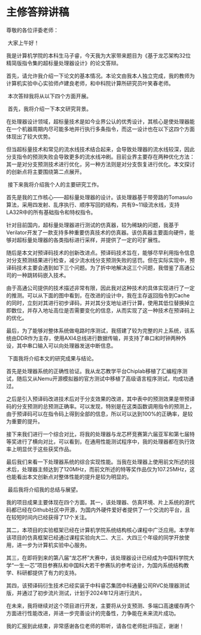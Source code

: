 # 主修答辩讲稿

尊敬的各位评委老师：

​	大家上午好！

​	我是计算机学院的本科生马子睿，今天我为大家带来题目为《基于龙芯架构32位精简版指令集的超标量处理器设计》的论文答辩。

​	首先，请允许我介绍一下论文的基本情况。本论文由我本人独立完成，我的教师为计算机实验中心实验师卢建良老师，和中科院计算所研究员叶笑春老师。

​	本次答辩我将从以下四个方面开展。

​	首先，我将介绍一下本文研究背景。

​	在处理器设计领域，超标量技术是如今业界公认的优秀设计，其核心是使处理器能在一个机器周期内尽可能多地并行执行多条指令，而这一设计也在以下这四个方面体现出了较大优势。

​	但当超标量技术和常见的流水线技术结合起来，会导致处理器的流水线较深，因此分支指令的预测失败会导致更多的流水线冲刷。目前业界主要存在两种优化方法：其一是对分支预测技术进行优化，另一种方法则是对分支恢复进行优化。本文探讨的创新点将主要围绕第二点展开。

​	接下来我将介绍我个人的主要研究工作。

​	首先是我的工作核心——超标量处理器的设计。该处理器基于带旁路的Tomasulo算法，采用四发射、乱序执行、顺序写回的结构，共有9~11级流水线，支持LA32R中的所有基础指令和特权指令。

​	针对目前国内，超标量处理器进行测试的仿真器，较为稀缺的问题，我基于Verilator开发了一款支持多种重要仿真技术的仿真器。该仿真器主要面向硬件，能够对超标量处理器的各类指标进行采样，并提供了一定的可扩展性。

​	随后是本文对预译码技术的创新改进点。预译码技术旨在，能够尽早利用指令信息对分支预测结果进行检查，减少流水线分支预测失败的惩罚。但在实际实现中，预译码技术主要会遇到如下三个问题。为了折中地解决这三个问题，我借鉴了高通公司的一种跳转码嵌入技术。

​	由于高通公司提供的技术描述非常有限，因此我对这种技术的具体实现进行了一定的推测。可以从下面的图中看到，在改进的设计中，我在主存返回指令到Cache的同时，立刻对其进行初步译码，并对其分支地址进行计算，使用其低位替换掉立即数位，并存入地址高位是否需要变化的信息，从而实现了这一种技术在预译码上的优化。

​	最后，为了能够对整体系统做电路时序测试，我搭建了较为完整的片上系统，该系统由DDR作为主存，使用AXI4总线进行数据传输，并支持了串口和时钟两种外设，其中串口输入可以向处理器发送中断信息。

​	下面我将介绍本文的研究成果与结论。

​	首先是处理器系统的正确性验证。我从龙芯教学平台Chiplab移植了汇编程序测试，随后又从Nemu开源模拟器的官方测试中移植了高级语言程序测试，均成功通过。

​	之后是引入预译码改进技术后对于分支效果的改进，其中表中的预测效果是带预译码的分支预测的总预测正确率。可以发现，特别是在这类函数调用指令的预测上，由于预译码可以在指令码上得到全部的信息，所以可以达到100%的正确率，是较为重要的提升。

​	接下来我们进行一个综合对比，将我的处理器与龙芯杯竞赛第六届亚军和第七届特等奖进行了横向对比，可以看到，在通用性能测试程序中，我的处理器都在执行效率上明显优于这些获奖作品。

​	最后我们来看一下处理器系统的综合实现性能。当我在处理器上使用前文所述的技术后，处理器主频达到了120MHz，而前文所述的特等奖作品仅为107.25MHz，这也能看出本文创新点对整体性能的提升是较为明显的。

​	最后我将介绍我的总结与展望。

​	我的项目成果主要体现在四个方面。其一，该处理器、仿真环境、片上系统的源代码都已经在Github社区中开源，为国内外硬件爱好者提供了一个交流的平台，且在较短时间内已经获得了17个关注。

​	其二，本项目的实验框架已经在计算机学院系统结构核心课程中广泛应用。本学年该项目的仿真框架已经通过课程实验向大二、大三、大四三个年级的同学开放使用，进一步为计算机实验中心服务。

​	其三，在即将到来的第八届“龙芯杯”大赛中，该处理器设计已经成为中国科学院大学“一生一芯”项目参赛队和中国科大若干参赛队的参考设计，为国内系统结构教学、科研都提供了有力的支持。

​	其四，该预译码衍生技术已经实装于中科睿芯集团中科通量公司RVC处理器测试版，并通过了初步流片测试，计划于2024年12月进行流片。

​	在未来，我将继续对这个项目进行开发，主要将从分支预测、多端口高速缓存两个方面进行性能改进，并进一步完善设计的完备性，力争能在未来流片成功。

​	我的汇报到此结束，非常感谢各位老师的聆听，请各位老师批评指正，谢谢！